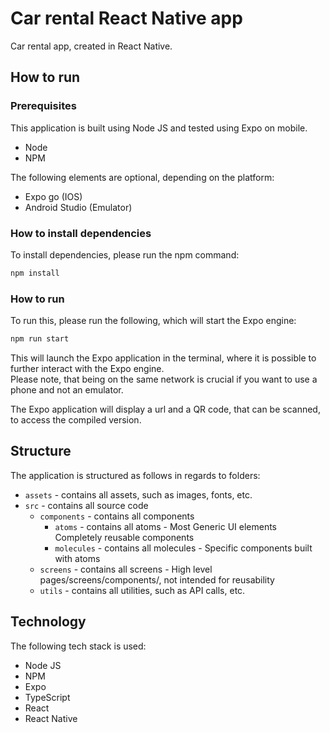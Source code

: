 # Car rental React Native app

Car rental app, created in React Native.

## How to run

### Prerequisites

This application is built using Node JS and tested using Expo on mobile.

- Node
- NPM

The following elements are optional, depending on the platform:

- Expo go (IOS)
- Android Studio (Emulator)

### How to install dependencies

To install dependencies, please run the npm command:

```sh
npm install
```

### How to run

To run this, please run the following, which will start the Expo engine:

```sh
npm run start
```

This will launch the Expo application in the terminal, where it is possible to further interact with the Expo engine.  
Please note, that being on the same network is crucial if you want to use a phone and not an emulator.

The Expo application will display a url and a QR code, that can be scanned, to access the compiled version.

## Structure

The application is structured as follows in regards to folders:

- `assets` - contains all assets, such as images, fonts, etc.
- `src` - contains all source code
  - `components` - contains all components
    - `atoms` - contains all atoms - Most Generic UI elements Completely reusable components
    - `molecules` - contains all molecules - Specific components built with atoms
  - `screens` - contains all screens - High level pages/screens/components/, not intended for reusability
  - `utils` - contains all utilities, such as API calls, etc.

## Technology

The following tech stack is used:

- Node JS
- NPM
- Expo
- TypeScript
- React
- React Native
